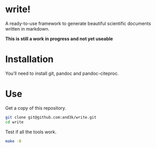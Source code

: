 # write!

A ready-to-use framework to generate beautiful scientific documents written in markdown.

**This is still a work in progress and not yet useable**

# Installation

You’ll need to install git, pandoc and pandoc-citeproc.

# Use

Get a copy of this repository.

```sh
git clone git@github.com:and3k/write.git
cd write
```

Test if all the tools work.

```sh
make -B
```
